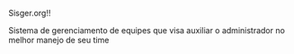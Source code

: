Sisger.org!!

Sistema de gerenciamento de equipes que visa auxiliar o administrador no melhor manejo de seu time

